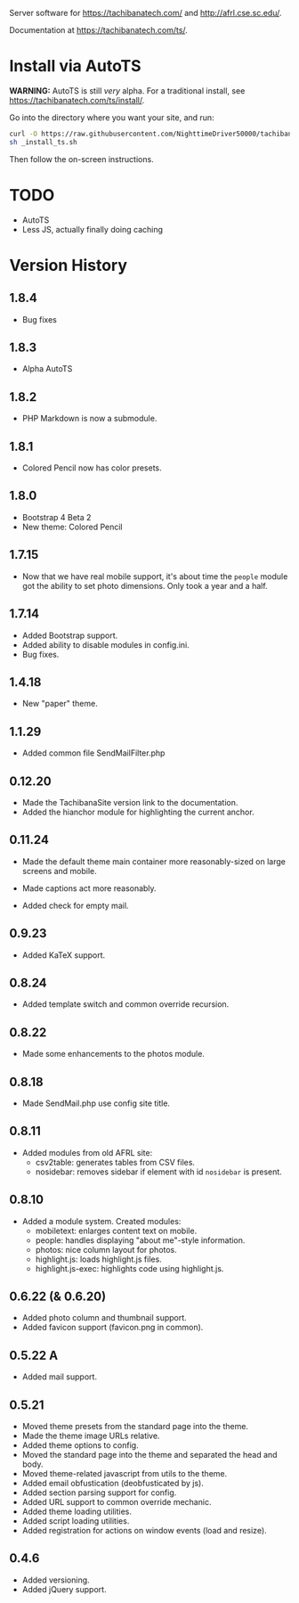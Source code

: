 Server software for <https://tachibanatech.com/> and <http://afrl.cse.sc.edu/>.

Documentation at <https://tachibanatech.com/ts/>.

# Install via AutoTS

**WARNING:** AutoTS is still *very* alpha. For a traditional install, see
<https://tachibanatech.com/ts/install/>.

Go into the directory where you want your site, and run:

```bash
curl -O https://raw.githubusercontent.com/NighttimeDriver50000/tachibanasite/master/_install_ts.sh
sh _install_ts.sh
```

Then follow the on-screen instructions.

# TODO

-   AutoTS
-   Less JS, actually finally doing caching

# Version History

## 1.8.4

-   Bug fixes

## 1.8.3

-   Alpha AutoTS

## 1.8.2

-   PHP Markdown is now a submodule.

## 1.8.1

-   Colored Pencil now has color presets.

## 1.8.0

-   Bootstrap 4 Beta 2
-   New theme: Colored Pencil

## 1.7.15

-   Now that we have real mobile support, it's about time the `people` module
    got the ability to set photo dimensions. Only took a year and a half.

## 1.7.14

-   Added Bootstrap support.
-   Added ability to disable modules in config.ini.
-   Bug fixes.

## 1.4.18

-   New "paper" theme.

## 1.1.29

-   Added common file SendMailFilter.php

## 0.12.20

-   Made the TachibanaSite version link to the documentation.
-   Added the hianchor module for highlighting the current anchor.

## 0.11.24

-   Made the default theme main container more reasonably-sized on large
    screens and mobile.

-   Made captions act more reasonably.
-   Added check for empty mail.

## 0.9.23

-   Added KaTeX support.

## 0.8.24

-   Added template switch and common override recursion.

## 0.8.22

-   Made some enhancements to the photos module.

## 0.8.18

-   Made SendMail.php use config site title.

## 0.8.11

-   Added modules from old AFRL site:
    -   csv2table: generates tables from CSV files.
    -   nosidebar: removes sidebar if element with id `nosidebar` is present.

## 0.8.10

-   Added a module system. Created modules:
    -   mobiletext: enlarges content text on mobile.
    -   people: handles displaying "about me"-style information.
    -   photos: nice column layout for photos.
    -   highlight.js: loads highlight.js files.
    -   highlight.js-exec: highlights code using highlight.js.

## 0.6.22 (& 0.6.20)

-   Added photo column and thumbnail support.
-   Added favicon support (favicon.png in common).

## 0.5.22 A

-   Added mail support.

## 0.5.21

-   Moved theme presets from the standard page into the theme.
-   Made the theme image URLs relative.
-   Added theme options to config.
-   Moved the standard page into the theme and separated the head and body.
-   Moved theme-related javascript from utils to the theme.
-   Added email obfustication (deobfusticated by js).
-   Added section parsing support for config.
-   Added URL support to common override mechanic.
-   Added theme loading utilities.
-   Added script loading utilities.
-   Added registration for actions on window events (load and resize).

## 0.4.6

-   Added versioning.
-   Added jQuery support.
